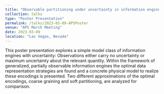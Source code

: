 ```yaml
---
title: "Observable partitioning under uncertainty in information engines with physically implemented observer memories"
collection: talks
type: "Poster Presentation"
permalink: /talks/2023-03-09-APSPoster
venue: "APS March Meeting"
date: 2023-03-09
location: "Las Vegas, Nevada"
---
```


This poster presentation explores a simple model class of information engines with uncertainty: Observations either carry no uncertainty or maximum uncertainty about the relevant quantity. Within the framework of generalized, partially observable information engines the optimal data representation strategies are found and a concrete physical model to realize these encodings is presented. Two different approximations of the optimal encodings, coarse graining and soft partitioning, are analyzed for comparison. 
